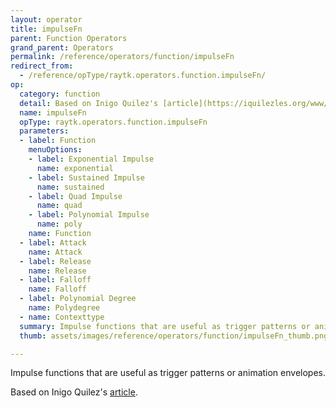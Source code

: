 ```yaml
---
layout: operator
title: impulseFn
parent: Function Operators
grand_parent: Operators
permalink: /reference/operators/function/impulseFn
redirect_from:
  - /reference/opType/raytk.operators.function.impulseFn/
op:
  category: function
  detail: Based on Inigo Quilez's [article](https://iquilezles.org/www/articles/functions/functions.htm).
  name: impulseFn
  opType: raytk.operators.function.impulseFn
  parameters:
  - label: Function
    menuOptions:
    - label: Exponential Impulse
      name: exponential
    - label: Sustained Impulse
      name: sustained
    - label: Quad Impulse
      name: quad
    - label: Polynomial Impulse
      name: poly
    name: Function
  - label: Attack
    name: Attack
  - label: Release
    name: Release
  - label: Falloff
    name: Falloff
  - label: Polynomial Degree
    name: Polydegree
  - name: Contexttype
  summary: Impulse functions that are useful as trigger patterns or animation envelopes.
  thumb: assets/images/reference/operators/function/impulseFn_thumb.png

---
```



Impulse functions that are useful as trigger patterns or animation envelopes.

Based on Inigo Quilez's [article](https://iquilezles.org/www/articles/functions/functions.htm).
